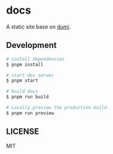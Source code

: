 # docs

A static site base on [dumi](https://d.umijs.org).

## Development

```bash
# install dependencies
$ pnpm install

# start dev server
$ pnpm start

# build docs
$ pnpm run build

# Locally preview the production build
$ pnpm run preview
```

## LICENSE

MIT
